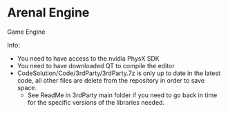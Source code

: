 # Arenal Engine
Game Engine

Info:

- You need to have access to the nvidia PhysX SDK
- You need to have downloaded QT to compile the editor
- CodeSolution/Code/3rdParty/3rdParty.7z is only up to date in the latest code, all other files are delete from the repository in order to save space.
	- See ReadMe in 3rdParty main folder if you need to go back in time for the specific versions of the libraries needed.

